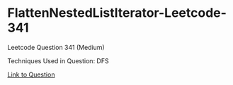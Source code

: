 # FlattenNestedListIterator-Leetcode-341

Leetcode Question 341 (Medium)

Techniques Used in Question:
DFS

[Link to Question](https://leetcode.com/problems/flatten-nested-list-iterator/)
